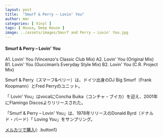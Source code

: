 ```yaml
---
layout: post
title:  "Smurf & Perry – Lovin' You"
author: mmr
categories: [ Vinyl ]
tags: [ House, Deep House ]
image: ../assets/images/Smurf and Perry – Lovin' You.jpg
---
```


#### Smurf & Perry – Lovin' You

A1. Lovin' You (Vincenzo's Classic Club Mix)
A2. Lovin' You (Original Mix)
B1. Lovin' You (Gucciman’s Everyday Style Mix)
B2. Lovin' You (C.R. Project Mix)

Smurf & Perry（スマーフ&ペリー）は、ドイツ出身のDJ Big Smurf（Frank Koopmann）とFred Perryのユニット。

「 Lovin' You」はvocalにConcha Buika（コンチャ・ブイカ）を迎え、2001年にFlamingo Discosよりリリースされた。

「Smurf & Perry – Lovin' You」は、1978年リリースのDonald Byrd（ドナルド・バード）「 Loving You」をサンプリング。

[メルカリで購入](https://jp.mercari.com/item/m74148247550?afid=6142608987){: .button1}

